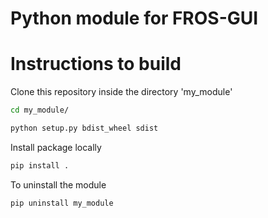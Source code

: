 # Python module for FROS-GUI



# Instructions to build 

Clone this repository inside the directory 'my_module' 


```sh
cd my_module/
```

```sh
python setup.py bdist_wheel sdist
```
Install package locally

```sh
pip install .
```
To uninstall the module

```sh
pip uninstall my_module
```